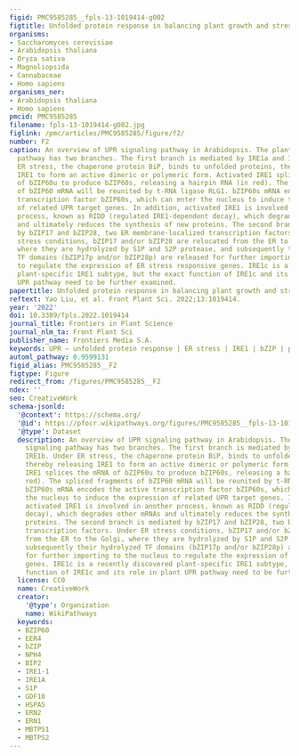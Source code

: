 ```yaml
---
figid: PMC9585285__fpls-13-1019414-g002
figtitle: Unfolded protein response in balancing plant growth and stress tolerance
organisms:
- Saccharomyces cerevisiae
- Arabidopsis thaliana
- Oryza sativa
- Magnoliopsida
- Cannabaceae
- Homo sapiens
organisms_ner:
- Arabidopsis thaliana
- Homo sapiens
pmcid: PMC9585285
filename: fpls-13-1019414-g002.jpg
figlink: /pmc/articles/PMC9585285/figure/f2/
number: F2
caption: An overview of UPR signaling pathway in Arabidopsis. The plant UPR signaling
  pathway has two branches. The first branch is mediated by IRE1a and IRE1b. Under
  ER stress, the chaperone protein BiP, binds to unfolded proteins, thereby releasing
  IRE1 to form an active dimeric or polymeric form. Activated IRE1 splices the mRNA
  of bZIP60u to produce bZIP60s, releasing a hairpin RNA (in red). The spliced fragments
  of bZIP60 mRNA will be reunited by t-RNA ligase RLG1. bZIP60s mRNA encodes the active
  transcription factor bZIP60s, which can enter the nucleus to induce the expression
  of related UPR target genes. In addition, activated IRE1 is involved in another
  process, known as RIDD (regulated IRE1-dependent decay), which degrades other mRNAs
  and ultimately reduces the synthesis of new proteins. The second branch is mediated
  by bZIP17 and bZIP28, two ER membrane-localized transcription factors. Under ER
  stress conditions, bZIP17 and/or bZIP28 are relocated from the ER to the Golgi,
  where they are hydrolyzed by S1P and S2P protease, and subsequently their hydrolyzed
  TF domains (bZIP17p and/or bZIP28p) are released for further importing to the nucleus
  to regulate the expression of ER stress responsive genes. IRE1c is a recently discovered
  plant-specific IRE1 subtype, but the exact function of IRE1c and its role in plant
  UPR pathway need to be further examined.
papertitle: Unfolded protein response in balancing plant growth and stress tolerance.
reftext: Yao Liu, et al. Front Plant Sci. 2022;13:1019414.
year: '2022'
doi: 10.3389/fpls.2022.1019414
journal_title: Frontiers in Plant Science
journal_nlm_ta: Front Plant Sci
publisher_name: Frontiers Media S.A.
keywords: UPR – unfolded protein response | ER stress | IRE1 | bZIP | pollen | root
automl_pathway: 0.9599131
figid_alias: PMC9585285__F2
figtype: Figure
redirect_from: /figures/PMC9585285__F2
ndex: ''
seo: CreativeWork
schema-jsonld:
  '@context': https://schema.org/
  '@id': https://pfocr.wikipathways.org/figures/PMC9585285__fpls-13-1019414-g002.html
  '@type': Dataset
  description: An overview of UPR signaling pathway in Arabidopsis. The plant UPR
    signaling pathway has two branches. The first branch is mediated by IRE1a and
    IRE1b. Under ER stress, the chaperone protein BiP, binds to unfolded proteins,
    thereby releasing IRE1 to form an active dimeric or polymeric form. Activated
    IRE1 splices the mRNA of bZIP60u to produce bZIP60s, releasing a hairpin RNA (in
    red). The spliced fragments of bZIP60 mRNA will be reunited by t-RNA ligase RLG1.
    bZIP60s mRNA encodes the active transcription factor bZIP60s, which can enter
    the nucleus to induce the expression of related UPR target genes. In addition,
    activated IRE1 is involved in another process, known as RIDD (regulated IRE1-dependent
    decay), which degrades other mRNAs and ultimately reduces the synthesis of new
    proteins. The second branch is mediated by bZIP17 and bZIP28, two ER membrane-localized
    transcription factors. Under ER stress conditions, bZIP17 and/or bZIP28 are relocated
    from the ER to the Golgi, where they are hydrolyzed by S1P and S2P protease, and
    subsequently their hydrolyzed TF domains (bZIP17p and/or bZIP28p) are released
    for further importing to the nucleus to regulate the expression of ER stress responsive
    genes. IRE1c is a recently discovered plant-specific IRE1 subtype, but the exact
    function of IRE1c and its role in plant UPR pathway need to be further examined.
  license: CC0
  name: CreativeWork
  creator:
    '@type': Organization
    name: WikiPathways
  keywords:
  - BZIP60
  - EER4
  - bZIP
  - NPH4
  - BIP2
  - IRE1-1
  - IRE1A
  - S1P
  - GDF10
  - HSPA5
  - ERN2
  - ERN1
  - MBTPS1
  - MBTPS2
---
```

